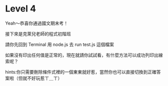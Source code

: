# Level 4

Yeah～恭喜你通過國文期末考！

接下來是克萊兒老師的程式初階班

請你先回到 Terminal 用 node.js 去 run test.js 這個檔案

如果沒有印出任何值是正常的，現在就請你試試看，有什麼方法可以成功列印出線索呢？

hints:你只需要刪除條件式裡的一個東東就好惹，當然你也可以直接切換到正確答案啦（但就不好玩惹ㄒ＿ㄒ）